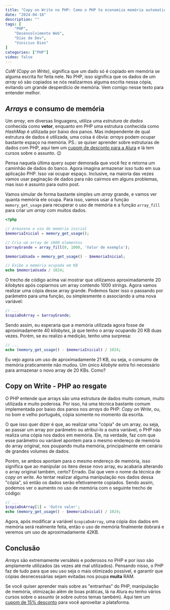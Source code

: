```yaml
---
title: "Copy on Write no PHP: Como o PHP te economiza memória automaticamente por nós"
date: "2024-04-18"
description: ""
tags: [
    "PHP",
    "Desenvolvimento Web",
    "Dias de Dev",
    "Vinicius Dias"
]
categories: ["PHP"]
video: false
---
```


_CoW (Copy on Write)_, significa que um dado só é copiado em memória se alguma escrita for feita nele. No PHP, isso significa que os dados de um _array_ só são copiados se nós realizarmos alguma escrita nessa cópia, evitando um grande desperdício de memória. Vem comigo nesse texto para entender melhor.

## _Arrays_ e consumo de memória

Um _array_, em diversas linguagens, utiliza uma _estrutura de dados_ conhecida como **vetor**, enquanto em PHP uma estrutura conhecida como _HashMap_ é utilizada por baixo dos panos. Mas independente de qual estrutura de dados é utilizada, uma coisa é óbvia: _arrays_ podem ocupar bastante espaço na memória. PS.: se quiser aprender sobre estruturas de dados com PHP, aqui tem um [cupom de desconto para a Alura](https://tidd.ly/4d42Myb) e lá tem cursos sobre o assunto. 😉

Pensa naquela última query super demorada que você fez e retorna um caminhão de dados do banco. Agora imagina armazenar isso tudo em sua aplicação PHP. Isso vai ocupar espaço. Inclusive, na maioria das vezes vamos usar paginação de dados para não cairmos em alguns problemas, mas isso é assunto para outro post.

Vamos simular de forma bastante simples um _array_ grande, e vamos ver quanta memória ele ocupa. Para isso, vamos usar a função `memory_get_usage` para recuperar o uso de memória e a função `array_fill` para criar um _array_ com muitos dados.

```php
<?php

// Armazena o uso de memória inicial
$memoriaInicial = memory_get_usage();

// Cria um array de 1000 elementos
$arrayGrande = array_fill(0, 1000, 'Valor de exemplo');

$memoriaUsada = memory_get_usage() - $memoriaInicial;

// Exibe a memória ocupada em KB
echo $memoriaUsada / 1024;
```

O trecho de código acima vai mostrar que utilizamos aproximadamente 20 _kilobytes_ após copiarmos um array contendo 1000 strings. Agora vamos realizar uma cópia desse array grande. Podemos fazer isso o passando por parâmetro para uma função, ou simplesmente o associando a uma nova variável:

```php
// ...
$copiaDoArray = $arrayGrande;
```

Sendo assim, eu esperaria que a memória utilizada agora fosse de aproximadamente 40 _kilobytes_, já que tenho o array ocupando 20 KB duas vezes. Porém, se eu realizo a medição, tenho uma surpresa:

```php
// ...
echo (memory_get_usage() - $memoriaInicial) / 1024;
```

Eu vejo agora um uso de aproximadamente 21 KB, ou seja, o consumo de memória praticamente não mudou. Um único _kilobyte_ extra foi necessário para armazenar o novo array de 20 KBs. Como?

## Copy on Write - PHP ao resgate

O PHP entende que arrays são uma estrutura de dados muito comum, muito utilizada e muito poderosa. Por isso, há uma técnica bastante comum implementada por baixo dos panos nos _arrays_ do PHP: _Copy on Write_, ou, no bom e velho português, cópia somente no momento da escrita.

O que isso quer dizer é que, ao realizar uma "cópia" de um array, ou seja, ao passar um array por parâmetro ou atribuí-lo a outra variável, o PHP não realiza uma cópia nos dados em memória. Ele, na verdade, faz com que esse parâmetro ou variável apontem para o mesmo endereço de memória do array original, nos poupando muita memória, principalmente em cenário de grandes volumes de dados.

Porém, se ambos apontam para o mesmo endereço de memória, isso significa que ao manipular os itens desse novo array, eu acabaria alterando o array original também, certo? Errado. Daí que vem o nome da técnica de _copy on write_. Ao tentar realizar alguma manipulação nos dados dessa "cópia", só então os dados serão efetivamente copiados. Sendo assim, podemos ver o aumento no uso de memória com o seguinte trecho de código:

```php
// ...
$copiaDoArray[1] = 'Outro valor';
echo (memory_get_usage() - $memoriaInicial) / 1024;
```

Agora, após modificar a variável `$copiaDoArray`, uma cópia dos dados em memória será realmente feita, então o uso de memória finalmente dobrará e veremos um uso de aproximadamente 42KB.

## Conclusão

_Arrays_ são extremamente versáteis e poderosos no PHP e por isso são amplamente utilizados (às vezes até mal utilizados). Pensando nisso, o PHP faz de tudo para que seu uso seja o mais otimizado possível, e garantir que cópias desnecessárias sejam evitadas nos poupa **muita** RAM.

Se você quiser aprender mais sobre as "entranhas" do PHP, manipulação de memória, otimização além de boas práticas, lá na Alura eu tenho vários cursos sobre o assunto (e sobre outros temas também). Aqui tem um [cupom de 15% desconto](https://tidd.ly/4d42Myb) para você aproveitar a plataforma.
